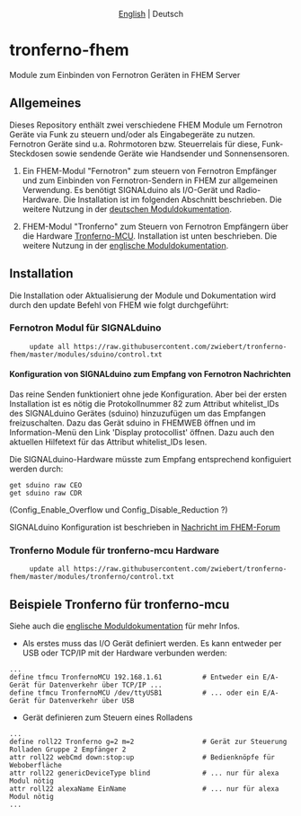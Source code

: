 ﻿<p align="center">
   <a href="README.md">English</a> |
    <span>Deutsch</span>
</p>

# tronferno-fhem

Module zum Einbinden von Fernotron Geräten in FHEM Server

## Allgemeines

Dieses Repository enthält zwei verschiedene FHEM Module um Fernotron Geräte via Funk zu steuern und/oder als Eingabegeräte zu nutzen. Fernotron Geräte sind u.a. Rohrmotoren bzw. Steuerrelais für diese, Funk-Steckdosen sowie sendende Geräte wie Handsender und Sonnensensoren.


1.  Ein FHEM-Modul "Fernotron" zum steuern von Fernotron Empfänger und zum Einbinden von Fernotron-Sendern in FHEM zur allgemeinen Verwendung. Es benötigt SIGNALduino als I/O-Gerät und Radio-Hardware. Die Installation ist im folgenden Abschnitt beschrieben. Die weitere Nutzung in der  [deutschen Moduldokumentation](doc/sduino_fernotron_de.pod). 

2.  FHEM-Modul "Tronferno" zum Steuern von Fernotron Empfängern über die Hardware [Tronferno-MCU](https://github.com/zwiebert/tronferno-mcu).
Installation ist unten beschrieben. Die weitere Nutzung in der [englische Moduldokumentation](doc/tronferno.pod).


## Installation

Die Installation oder Aktualisierung der Module und Dokumentation wird durch den update Befehl von FHEM wie folgt durchgeführt:

### Fernotron Modul für SIGNALduino
```
     update all https://raw.githubusercontent.com/zwiebert/tronferno-fhem/master/modules/sduino/control.txt
```
#### Konfiguration von SIGNALduino zum Empfang von Fernotron Nachrichten
Das reine Senden funktioniert ohne jede Konfiguration. Aber bei der ersten Installation ist es nötig die Protokollnummer 82 zum Attribut whitelist_IDs des SIGNALduino Gerätes (sduino) hinzuzufügen um das Empfangen freizuschalten. Dazu das Gerät sduino in FHEMWEB öffnen und im Information-Menü den Link 'Display protocollist' öffnen. Dazu auch den aktuellen Hilfetext für das Attribut whitelist_IDs lesen.

Die SIGNALduino-Hardware müsste zum Empfang entsprechend konfiguiert werden durch:
```
get sduino raw CEO
get sduino raw CDR
```
(Config_Enable_Overflow und Config_Disable_Reduction ?)

SIGNALduino Konfiguration ist beschrieben in [Nachricht im FHEM-Forum](https://forum.fhem.de/index.php/topic,82379.msg744554.html#msg744554)

### Tronferno Module für tronferno-mcu Hardware
```
     update all https://raw.githubusercontent.com/zwiebert/tronferno-fhem/master/modules/tronferno/control.txt
```

## Beispiele Tronferno für tronferno-mcu

Siehe auch die [englische Moduldokumentation](doc/tronferno.pod) für mehr Infos.



* Als erstes muss das I/O Gerät definiert werden. Es kann entweder per USB oder TCP/IP mit der Hardware verbunden werden:
```
...
define tfmcu TronfernoMCU 192.168.1.61          # Entweder ein E/A-Gerät für Datenverkehr über TCP/IP ...
define tfmcu TronfernoMCU /dev/ttyUSB1          # ... oder ein E/A-Gerät für Datenverkehr über USB
```

* Gerät definieren zum Steuern eines Rolladens

```
...
define roll22 Tronferno g=2 m=2                 # Gerät zur Steuerung Rolladen Gruppe 2 Empfänger 2
attr roll22 webCmd down:stop:up                 # Bedienknöpfe für Weboberfläche 
attr roll22 genericDeviceType blind             # ... nur für alexa Modul nötig
attr roll22 alexaName EinName                   # ... nur für alexa Modul nötig
...
```
